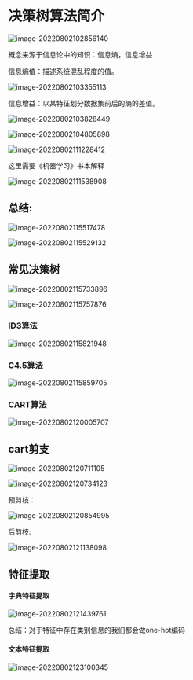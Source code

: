 # 决策树算法简介

![image-20220802102856140](readme.assets/image-20220802102856140.png)

概念来源于信息论中的知识：信息熵，信息增益

信息熵值：描述系统混乱程度的值。

![image-20220802103355113](readme.assets/image-20220802103355113.png)

信息增益：以某特征划分数据集前后的熵的差值。

![image-20220802103828449](readme.assets/image-20220802103828449.png)

![image-20220802104805898](readme.assets/image-20220802104805898.png)

![image-20220802111228412](readme.assets/image-20220802111228412.png)

这里需要《机器学习》书本解释

![image-20220802111538908](readme.assets/image-20220802111538908.png)

## 总结:

![image-20220802115517478](readme.assets/image-20220802115517478.png)

![image-20220802115529132](readme.assets/image-20220802115529132.png)

## 常见决策树

![image-20220802115733896](readme.assets/image-20220802115733896.png)

![image-20220802115757876](readme.assets/image-20220802115757876.png)

### ID3算法

![image-20220802115821948](readme.assets/image-20220802115821948.png)

### C4.5算法

![image-20220802115859705](readme.assets/image-20220802115859705.png)

### CART算法

![image-20220802120005707](readme.assets/image-20220802120005707.png)

## cart剪支

![image-20220802120711105](readme.assets/image-20220802120711105.png)

 ![image-20220802120734123](readme.assets/image-20220802120734123.png)

预剪枝：

![image-20220802120854995](readme.assets/image-20220802120854995.png)

后剪枝:

![image-20220802121138098](readme.assets/image-20220802121138098.png)

## 特征提取

#### 字典特征提取

![image-20220802121439761](readme.assets/image-20220802121439761.png)

总结：对于特征中存在类别信息的我们都会做one-hot编码

#### 文本特征提取

![image-20220802123100345](readme.assets/image-20220802123100345.png)













